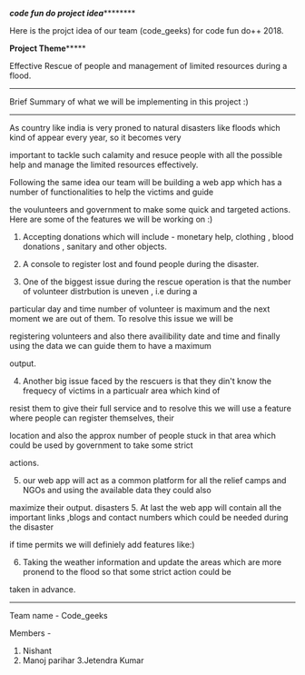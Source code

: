  ***********************code fun do project idea*******************************
 
 Here is the projct idea of our team (code_geeks) for code fun do++ 2018.
 
 **************************Project Theme*******************************
 
 Effective Rescue of people and management of limited resources during a flood.
 
 **********************************************************************
 
Brief Summary of what we will be implementing in this project :)

********************************************************************************************************************************* 
As country like india is very proned to natural disasters like floods which kind of appear every year, so it becomes very 

important to tackle such calamity and resuce people with all the possible help and manage the limited resources effectively. 

Following the same idea our team will be building a web app which has a number of functionalities to help the victims and guide 

the voulunteers and government to make some quick and targeted actions. Here are some of the features we will be working on :)

1. Accepting donations which will include - monetary help, clothing , blood donations , sanitary and other objects. 

2. A console to register lost and found people during the disaster.

3. One of the biggest issue during the rescue operation is that the number of volunteer distrbution is uneven , i.e during a 

particular day and time number of volunteer is maximum and the next moment we are out of them. To resolve this issue we will be 

registering volunteers and also there availibility date and time and finally using the data we can guide them to have a maximum 

output.

4. Another big issue faced by the rescuers is that they din't know the frequecy of victims in a particualr area which kind of 

resist them to give their full service and to resolve this we will use a feature where people can register themselves, their 

location and also the approx number of people stuck in that area which could be used by government to take some strict 

actions.

5. our web app will act as a common platform for all the relief camps and NGOs and using the available data they could also 

maximize their output.
disasters
5. At last the web app will contain all the important links ,blogs and contact numbers which could be needed during the disaster
 
 if time permits we will definiely add features like:)
 
 6. Taking the weather information and update the areas which are more pronend to the flood so that some strict action could be 
 
 taken in advance.
 
*********************************************************************************************************************************

Team name - Code_geeks

Members -
1. Nishant
2. Manoj parihar
3.Jetendra Kumar




 
 
 
